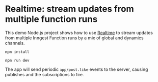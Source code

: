# Realtime: stream updates from multiple function runs

This demo Node.js project shows how to use [Realtime](https://www.inngest.com/docs/features/realtime) to stream updates from
multiple Inngest Function runs by a mix of global and dynamics channels.

```
npm install
```

```
npm run dev
```

The app will send periodic `app/post.like` events to the server, causing
publishes and the subscriptions to fire.
